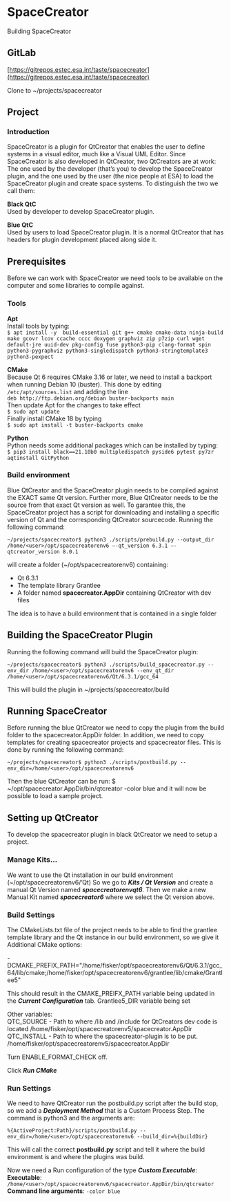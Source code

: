 # SpaceCreator
Building SpaceCreator

## GitLab
[https://gitrepos.estec.esa.int/taste/spacecreator](https://gitrepos.estec.esa.int/taste/spacecreator)

Clone to ~/projects/spacecreator

## Project

### Introduction
SpaceCreator is a plugin for QtCreator that enables the user to define systems in a visual editor, much like a Visual UML Editor. Since SpaceCreator is also developed in QtCreator, two QtCreators are at work: The one used by the developer (that’s you) to develop the SpaceCreator plugin, and the one used by the user (the nice people at ESA) to load the SpaceCreator plugin and create space systems. To distinguish the two we call them:

**Black QtC**<br>
Used by developer to develop SpaceCreator plugin.

**Blue QtC**<br>
Used by users to load SpaceCreator plugin. It is a normal QtCreator that has headers for plugin development placed along side it.

## Prerequisites
Before we can work with SpaceCreator we need tools to be available on the computer 
and some libraries to compile against.

### Tools

**Apt**<br>
Install tools by typing: <br>
`$ apt install -y  build-essential git g++ cmake cmake-data ninja-build make gcovr lcov ccache cccc doxygen graphviz zip p7zip curl wget default-jre uuid-dev pkg-config fuse python3-pip clang-format spin python3-pygraphviz python3-singledispatch python3-stringtemplate3 python3-pexpect`

**CMake** <br>
Because Qt 6 requires CMake 3.16 or later, we need to install a backport when running Debian 10 (buster). 
This done by editing `/etc/apt/sources.list` and adding the line <br>
`deb http://ftp.debian.org/debian buster-backports main` <br>
Then update Apt for the changes to take effect<br>
`$ sudo apt update`<br>
Finally install CMake 18 by typing<br>
`$ sudo apt install -t buster-backports cmake`

**Python**<br>
Python needs some additional packages which can be installed by typing: <br>
`$ pip3 install black==21.10b0 multipledispatch pyside6 pytest py7zr aqtinstall GitPython`

### Build environment

Blue QtCreator and the SpaceCreator plugin needs to be compiled against the EXACT same Qt version. Further more, Blue QtCreator needs to be the source from that exact Qt version as well. To garantee this, the SpaceCreator project has a script for downloading and installing a specific version of Qt and the corresponding QtCreator sourcecode. 
Running the following command:

`~/projects/spacecreator$ python3 ./scripts/prebuild.py --output_dir /home/<user>/opt/spacecreatorenv6 –-qt_version 6.3.1 –-qtcreator_version 8.0.1
`

will create a folder (~/opt/spacecreatorenv6) containing:
* Qt 6.3.1
* The template library Grantlee
* A folder named **spacecreator.AppDir** containing QtCreator with dev files

The idea is to have a build environment that is contained in a single folder

## Building the SpaceCreator Plugin

Running the following command will build the SpaceCreator plugin:

`~/projects/spacecreator$ python3 ./scripts/build_spacecreator.py
--env_dir /home/<user>/opt/spacecreatorenv6
--env_qt_dir  /home/<user>/opt/spacecreatorenv6/Qt/6.3.1/gcc_64`

This will build the plugin in ~/projects/spacecreator/build

## Running SpaceCreator

Before running the blue QtCreator we need to copy the plugin from the build folder 
to the spacecreator.AppDir folder.
In addition, we need to copy templates for creating spacecreator projects and spacecreator files.
This is done by running the following command:

`~/projects/spacecreator$ python3 ./scripts/postbuild.py
--env_dir=/home/<user>/opt/spacecreatorenv6 
`

Then the blue QtCreator can be run:
$ ~/opt/spacecreator.AppDir/bin/qtcreator -color blue
and it will now be possible to load a sample project.


## Setting up QtCreator
To develop the spacecreator plugin in black QtCreator we need to setup a project.

### Manage Kits...
We want to use the Qt installation in our build environment (~/opt/spacecreatorenv6/’Qt)
So we go to ***Kits / Qt Version*** and create a manual Qt Version named ***spacecreatorenvqt6***.
Then we make a new Manual Kit named ***spacecreator6*** where we select the Qt version above.

### Build Settings
The CMakeLists.txt file of the project needs to be able to find the grantlee template library and the Qt instance in our build environment, so we give it Additional CMake options: 

-DCMAKE_PREFIX_PATH="/home/fisker/opt/spacecreatorenv6/Qt/6.3.1/gcc_64/lib/cmake;/home/fisker/opt/spacecreatorenv6/grantlee/lib/cmake/Grantlee5"

This should result in the 
CMAKE_PREIFX_PATH variable being updated in the ***Current Configuration*** tab.
Grantlee5_DIR variable being set

Other variables:<br>
QTC_SOURCE - Path to where /lib and /include for QtCreators dev code is located
/home/fisker/opt/spacecreatorenv5/spacecreator.AppDir<br>
QTC_INSTALL - Path to where the spacecreator-plugin is to be put.
/home/fisker/opt/spacecreatorenv5/spacecreator.AppDir

Turn ENABLE_FORMAT_CHECK off.

Click ***Run CMake***

### Run Settings
We need to have QtCreator run the postbuild.py script after the build stop, so we add a 
***Deployment Method*** that is a Custom Process Step. The command is
python3 and the arguments are:

`%{ActiveProject:Path}/scripts/postbuild.py --env_dir=/home/<user>/opt/spacecreatorenv6 --build_dir=%{buildDir}
`

This will call the correct **postbuild.py** script and tell it where the build environment is and where the plugins was build.

Now we need a Run configuration of the type ***Custom Executable***:<br>
**Executable**: `/home/<user>/opt/spacecreatorenv6/spacecreator.AppDir/bin/qtcreator`<br>
**Command line arguments**: `-color blue`



